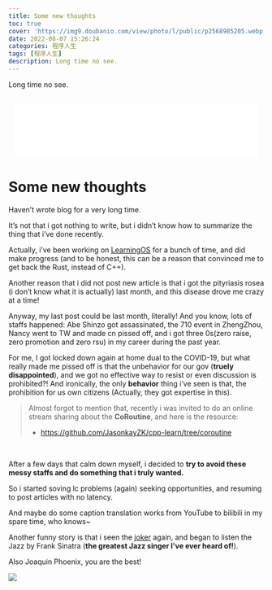 ```yaml
---
title: Some new thoughts
toc: true
cover: 'https://img9.doubanio.com/view/photo/l/public/p2568985205.webp'
date: 2022-08-07 15:26:24
categories: 程序人生
tags: [程序人生]
description: Long time no see.
---
```


Long time no see.

<br/>

<!--more-->



<HTML lang="en">
    <div style="text-align: center;">
    <iframe frameborder="no" border="1" marginwidth="0" marginheight="0" width="480" height="106" src="//music.163.com/outchain/player?type=2&id=31517844&auto=0&height=66"></iframe>
</div>
</HTML>



# **Some new thoughts**

Haven’t wrote blog for a very long time.

It’s not that i got nothing to write, but i didn’t know how to summarize the thing that i’ve done recently.

Actually, i’ve been working on [LearningOS](https://github.com/LearningOS) for a bunch of time, and did make progress (and to be honest, this can be a reason that convinced me to get back the Rust, instead of C++).

Another reason that i did not post new article is that i got the pityriasis rosea (i don’t know what it is actually) last month, and this disease drove me crazy at a time!

Anyway, my last post could be last month, literally! And you know, lots of staffs happened: Abe Shinzo got assassinated, the 710 event in ZhengZhou, Nancy went to TW and made cn pissed off, and i got three 0s(zero raise, zero promotion and zero rsu) in my career during the past year.

For me, I got locked down again at home dual to the COVID-19, but what really made me pissed off is that the unbehavior for our gov (**truely disappointed**), and we got no effective way to resist or even discussion is prohibited?! And ironically, the only **behavior** thing i’ve seen is that, the prohibition for us own citizens (Actually, they got expertise in this).

>   Almost forgot to mention that, recently i was invited to do an online stream sharing about the **CoRoutine**, and here is the resource:
>
>   -   https://github.com/JasonkayZK/cpp-learn/tree/coroutine

<br/>

After a few days that calm down myself, i decided to **try to avoid these messy staffs and do something that i truly wanted.**

So i started soving lc problems (again) seeking opportunities, and resuming to post articles with no latency.

And maybe do some caption translation works from YouTube to bilibili in my spare time, who knows~

Another funny story is that i seen the [joker](https://movie.douban.com/subject/27119724/) again, and began to listen the Jazz by Frank Sinatra (**the greatest Jazz singer I've ever heard of!**).

Also Joaquin Phoenix, you are the best!

![](https://img3.doubanio.com/view/photo/l/public/p2552654890.jpg)

<br/>
